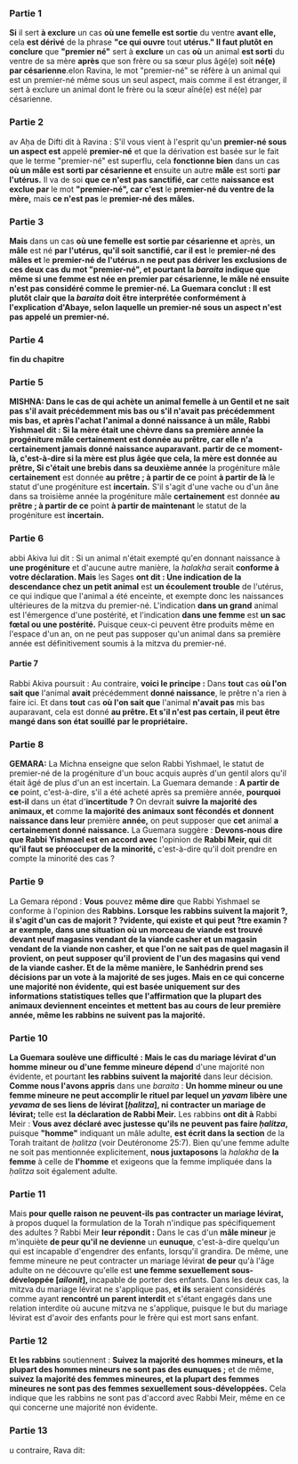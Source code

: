 ### Partie 1
<b>Si</b> il sert <b>à exclure</b> un cas <b>où une femelle est sortie</b> du ventre <b>avant elle,</b> cela <b>est dérivé</b> de la phrase <b>"ce qui ouvre</b> tout <b>utérus." Il faut plutôt en conclure</b> que <b>"premier né"</b> sert à <b>exclure</b> un cas <b>où</b> un animal <b>est sorti</b> du ventre de sa mère <b>après</b> que son frère ou sa sœur plus âgé(e) soit <b>né(e) par césarienne</b>.elon Ravina, le mot "premier-né" se réfère à un animal qui est un premier-né même sous un seul aspect, mais comme il est étranger, il sert à exclure un animal dont le frère ou la sœur aîné(e) est né(e) par césarienne.

### Partie 2
av Aḥa de Difti dit à Ravina : S'il vous vient à l'esprit</b> qu'un <b>premier-né sous un aspect est</b> appelé <b>premier-né</b> et que la dérivation est basée sur le fait que le terme "premier-né" est superflu, cela <b>fonctionne bien</b> dans un cas <b>où un mâle est sorti par césarienne et</b> ensuite un autre <b>mâle</b> est sorti <b>par l'utérus.</b> Il va de soi <b>que ce n'est pas sanctifié, car</b> cette <b>naissance est exclue par</b> le mot <b>"premier-né", car c'est</b> le <b>premier-né du ventre de la mère,</b> mais <b>ce n'est pas</b> le <b>premier-né des mâles.</b>

### Partie 3
<b>Mais</b> dans un cas <b>où une femelle est sortie par césarienne et</b> après, <b>un mâle</b> est né <b>par l'utérus, qu'il soit sanctifié, car il est</b> le <b>premier-né des mâles et</b> le <b>premier-né de l'utérus.n ne peut pas dériver les exclusions de ces deux cas du mot "premier-né", et pourtant la <i>baraita</i> indique que même si une femme est née en premier par césarienne, le mâle né ensuite n'est pas considéré comme le premier-né. La Guemara conclut : <b>Il est plutôt clair</b> que la <i>baraita</i> doit être interprétée <b>conformément</b> à l'explication d'<b>Abaye,</b> selon laquelle un premier-né sous un aspect n'est pas appelé un premier-né.

### Partie 4
fin du chapitre

### Partie 5
<strong>MISHNA:</strong> Dans le cas de <b>qui achète</b> un <b>animal femelle à un Gentil et ne sait pas s'il avait</b> précédemment <b>mis bas</b> ou <b>s'il n'avait pas</b> précédemment <b>mis bas,</b> et après l'achat l'animal a donné naissance à un mâle, <b>Rabbi Yishmael dit :</b> Si la mère était <b>une chèvre dans sa première année</b> la progéniture mâle <b>certainement</b> est donnée <b>au prêtre,</b> car elle n'a certainement jamais donné naissance auparavant.  partir de ce moment-là, c'est-à-dire si la mère est plus âgée que cela, la mère est donnée au prêtre, Si c'était une brebis dans sa deuxième année</b> la progéniture mâle <b>certainement</b> est donnée <b>au prêtre ; à partir de ce</b> point <b>à partir de là</b> le statut d'une progéniture est <b>incertain.</b> S'il s'agit d'une vache ou d'un âne dans sa troisième année</b> la progéniture mâle <b>certainement</b> est donnée <b>au prêtre ; à partir de ce</b> point <b>à partir de maintenant</b> le statut de la progéniture est <b>incertain.</b>

### Partie 6
abbi Akiva lui dit : Si un animal n'était exempté qu'en</b> donnant naissance à <b>une progéniture</b> et d'aucune autre manière, la <i>halakha</i> serait <b>conforme à votre déclaration. Mais</b> les Sages <b>ont dit : Une indication de la descendance chez un petit animal</b> est <b>un écoulement trouble</b> de l'utérus, ce qui indique que l'animal a été enceinte, et exempte donc les naissances ultérieures de la mitzva du premier-né. L'indication <b>dans un grand</b> animal est l'émergence d'une postérité, et</b> l'indication <b>dans une femme</b> est <b>un sac fœtal ou une postérité.</b> Puisque ceux-ci peuvent être produits même en l'espace d'un an, on ne peut pas supposer qu'un animal dans sa première année est définitivement soumis à la mitzva du premier-né.

#### Partie 7
Rabbi Akiva poursuit : Au contraire, <b>voici le principe :</b> Dans <b>tout</b> cas <b>où l'on sait que</b> l'animal <b>avait</b> précédemment <b>donné naissance</b>, le prêtre n'a rien à faire ici. Et</b> dans <b>tout</b> cas <b>où l'on sait que</b> l'animal <b>n'avait pas</b> mis bas auparavant, cela</b> est donné <b>au prêtre. Et s'il n'est pas certain, il peut être mangé dans son état souillé</b> <b>par le propriétaire.</b>

### Partie 8
<strong>GEMARA:</strong> La Michna enseigne que selon Rabbi Yishmael, le statut de premier-né de la progéniture d'un bouc acquis auprès d'un gentil alors qu'il était âgé de plus d'un an est incertain. La Guemara demande : <b>A partir de ce</b> point, c'est-à-dire, s'il a été acheté après sa première année, <b>pourquoi est-il</b> dans un état d'<b>incertitude ?</b> On devrait <b>suivre la majorité des animaux, et</b> comme <b>la majorité des animaux sont fécondés et donnent naissance dans leur</b> première <b>année,</b> on peut supposer que <b>cet</b> animal <b>a certainement donné naissance.</b> La Guemara suggère : <b>Devons-nous dire que Rabbi Yishmael est en accord avec</b> l'opinion de <b>Rabbi Meir, qui</b> dit <b>qu'il faut se préoccuper de la minorité,</b> c'est-à-dire qu'il doit prendre en compte la minorité des cas ?

### Partie 9
La Gemara répond : <b>Vous</b> pouvez <b>même dire</b> que Rabbi Yishmael se conforme à l'opinion des <b>Rabbins. Lorsque les rabbins suivent la majorit ?, il s'agit d'un cas de majorit ? ?vidente, qui existe et qui peut ?tre examin ? ar exemple, dans une situation où un morceau de viande est trouvé devant <b>neuf magasins</b> vendant de la viande casher et un magasin vendant de la viande non casher, et que l'on ne sait pas de quel magasin il provient, on peut supposer qu'il provient de l'un des magasins qui vend de la viande casher. <b>Et</b> de la même manière, <b>le Sanhédrin</b> prend ses décisions par un vote à la majorité de ses juges. <b>Mais</b> en ce qui concerne <b>une majorité non évidente,</b> qui est basée uniquement sur des informations statistiques telles que l'affirmation que la plupart des animaux deviennent enceintes et mettent bas au cours de leur première année, même <b>les rabbins ne suivent pas la majorité.</b>

### Partie 10
La Guemara soulève une difficulté : <b>Mais</b> le cas du mariage lévirat d'un homme mineur ou d'une femme mineure dépend</b> d'une majorité non évidente, et</b> pourtant <b>les rabbins suivent la majorité</b> dans leur décision. <b>Comme nous l'avons appris</b> dans une <i>baraita</i> : <b>Un homme mineur ou une femme mineure ne peut accomplir le rituel par lequel un <i>yavam</i> libère une <i>yevama</i> de ses liens de lévirat [<i>ḥalitza</i>], ni contracter un mariage de lévirat;</b> telle est <b>la déclaration de Rabbi Meir.</b> Les rabbins <b>ont dit à</b> Rabbi Meir : <b>Vous avez déclaré avec justesse qu'ils ne peuvent pas faire <i>ḥalitza</i>,</b> puisque <b>"homme"</b> indiquant un mâle adulte, <b>est écrit dans la section</b> de la Torah traitant de <i>ḥalitza</i> (voir Deutéronome 25:7). Bien qu'une femme adulte ne soit pas mentionnée explicitement, <b>nous juxtaposons</b> la <i>halakha</i> de <b>la femme</b> à celle de <b>l'homme</b> et exigeons que la femme impliquée dans la <i>ḥalitza</i> soit également adulte.

### Partie 11
Mais <b>pour quelle raison ne peuvent-ils pas contracter un mariage lévirat,</b> à propos duquel la formulation de la Torah n'indique pas spécifiquement des adultes ? Rabbi Meir <b>leur répondit :</b> Dans le cas d'un <b>mâle mineur</b> je m'inquiète <b>de peur qu'il ne devienne</b> un <b>eunuque</b>, c'est-à-dire quelqu'un qui est incapable d'engendrer des enfants, lorsqu'il grandira. De même, une femme mineure ne peut contracter un mariage lévirat <b>de peur</b> qu'à l'âge adulte on ne découvre qu'elle est <b>une femme sexuellement sous-développée [<i>ailonit</i>], </b> incapable de porter des enfants. Dans les deux cas, la mitzva du mariage lévirat ne s'applique pas, <b>et ils</b> seraient considérés comme ayant <b>rencontré un parent interdit</b> et s'étant engagés dans une relation interdite où aucune mitzva ne s'applique, puisque le but du mariage lévirat est d'avoir des enfants pour le frère qui est mort sans enfant.

### Partie 12
<b>Et les rabbins</b> soutiennent : <b>Suivez la majorité des hommes mineurs, et la plupart des hommes mineurs ne sont pas des eunuques ;</b> et de même, <b>suivez la majorité des femmes mineures, et la plupart des femmes mineures ne sont pas des femmes sexuellement sous-développées.</b> Cela indique que les rabbins ne sont pas d'accord avec Rabbi Meir, même en ce qui concerne une majorité non évidente.

### Partie 13
u contraire, Rava dit:</b>